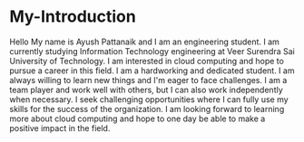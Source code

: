 # My-Introduction

Hello
My name is Ayush Pattanaik and I am an engineering student. I am currently studying Information Technology engineering at Veer Surendra Sai University  of Technology. I am interested in cloud computing and hope to pursue a career in this field.
I am a hardworking and dedicated student. I am always willing to learn new things and I'm eager to face challenges. I am a team player and work well with others, but I can also work independently when necessary.
I seek challenging opportunities where I can fully use my skills for the success of the organization. I am looking forward to learning more about cloud computing and hope to one day be able to make a positive impact in the field. 
